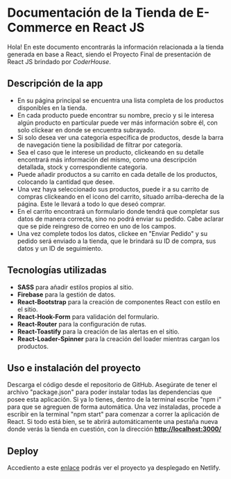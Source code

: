 # Documentación de la Tienda de E-Commerce en React JS

Hola! En este documento encontrarás la información relacionada a la tienda generada en base a React, siendo el Proyecto Final de presentación de React JS brindado por *CoderHouse*.

## Descripción de la app

* En su página principal se encuentra una lista completa de los productos disponibles en la tienda.
* En cada producto puede encontrar su nombre, precio y si le interesa algún producto en particular puede ver más información sobre él, con solo clickear en donde se encuentra subrayado.
* Si solo desea ver una categoría específica de productos, desde la barra de navegación tiene la posibilidad de filtrar por categoría.
* Sea el caso que le interese un producto, clickeando en su detalle encontrará más información del mismo, como una descripción detallada, stock y correspondiente categoria.
* Puede añadir productos a su carrito en cada detalle de los productos, colocando la cantidad que desee.
* Una vez haya seleccionado sus productos, puede ir a su carrito de compras clickeando en el icono del carrito, situado arriba-derecha de la página. Este le llevará a todo lo que deseó comprar.
* En el carrito encontrará un formulario donde tendrá que completar sus datos de manera correcta, sino no podrá enviar su pedido. Cabe aclarar que se pide reingreso de correo en uno de los campos.
* Una vez complete todos los datos, clickee en "Enviar Pedido" y su pedido será enviado a la tienda, que le brindará su ID de compra, sus datos y un ID de seguimiento.

## Tecnologías utilizadas
+ **SASS** para añadir estilos propios al sitio.
+ **Firebase** para la gestión de datos.
+ **React-Bootstrap** para la creación de componentes React con estilo en el sitio.
+ **React-Hook-Form** para validación del formulario.
+ **React-Router** para la configuración de rutas.
+ **React-Toastify** para la creación de las alertas en el sitio.
+ **React-Loader-Spinner** para la creación del loader mientras cargan los productos.

## Uso e instalación del proyecto
Descarga el código desde el repositorio de GitHub. Asegúrate de tener el archivo "package.json" para poder instalar todas las dependencias que posee esta aplicación. Si ya lo tienes, dentro de la terminal escribe "npm i" para que se agreguen de forma automática.
Una vez instaladas, procede a escribir en la terminal "npm start" para comenzar a correr la aplicación de React. Si todo está bien, se te abrirá automáticamente una pestaña nueva donde verás la tienda en cuestión, con la dirección [**http://localhost:3000/**](localhost:3000)

## Deploy
Accediento a este [enlace](https://precious-lokum-e955ca.netlify.app/) podrás ver el proyecto ya desplegado en Netlify.